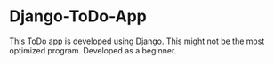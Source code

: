 # Django-ToDo-App
This ToDo app is developed using Django. This might not be the most optimized program. Developed as a beginner.
